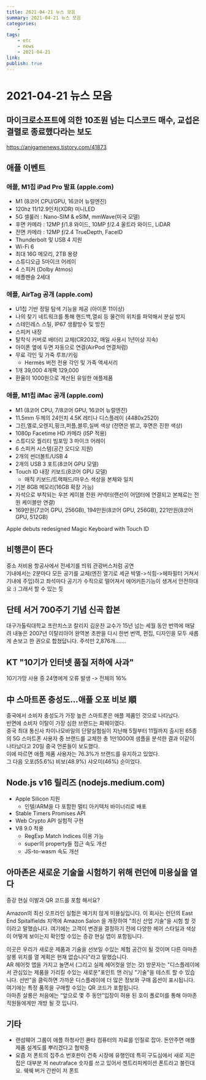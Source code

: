 ```yaml
---
title: 2021-04-21 뉴스 모음
summary: 2021-04-21 뉴스 모음
categories:
    - 
tags:
    - etc
    - news
    - 2021-04-21
link: 
publish: true
---
```


# 2021-04-21 뉴스 모음

## 마이크로소프트에 의한 10조원 넘는 디스코드 매수, 교섭은 결렬로 종료했다라는 보도 

<https://anigamenews.tistory.com/41873>

## 애플 이벤트

### 애플, M1칩 iPad Pro 발표  (apple.com)

- M1 (8코어 CPU/GPU, 16코어 뉴럴엔진)
- 120hz 11/12.9인치(XDR) 미니LED
- 5G 셀룰러 : Nano-SIM & eSIM, mmWave(미국 모델)
- 후면 카메라 : 12MP ƒ/1.8 와이드, 10MP ƒ/2.4 울트라 와이드, LiDAR
- 전면 카메라 : 12MP ƒ/2.4 TrueDepth, FaceID
- Thunderbolt 및 USB 4 지원
- Wi-Fi 6
- 최대 16G 메모리, 2TB 용량
- 스튜디오급 5마이크 어레이
- 4 스피커 (Dolby Atmos)
- 애플펜슬 2세대

### 애플, AirTag 공개 (apple.com)

- U1칩 기반 정밀 탐색 기능을 제공 (아이폰 11이상)
- 나의 찾기 네트워크를 통해 핸드백,열쇠 등 물건의 위치를 파악해서 분실 방지
- 스테인레스 스틸, IP67 생활방수 및 방진
- 스피커 내장
- 탈착식 커버로 배터리 교체(CR2032, 매일 사용시 1년이상 지속)
- 아이폰 옆에 두면 자동으로 연결(AirPod 연결처럼)
- 무료 각인 및 가죽 루프/키링
  - Hermès 버전 전용 각인 및 가죽 액세서리
- 1개 39,000 4개팩 129,000
- 환율이 1000원으로 계산된 유일한 애플제품

### 애플, M1칩 iMac 공개 (apple.com)

- M1 (8코어 CPU, 7/8코어 GPU, 16코어 뉴럴엔진)
- 11.5mm 두께의 24인치 4.5K 레티나 디스플레이 (4480x2520)
- 그린,옐로,오렌지,핑크,퍼플,블루,실버 색상 (전면은 밝고, 후면은 진한 색상)
- 1080p Facetime HD 카메라 (ISP 적용)
- 스튜디오 퀄리티 빔포밍 3 마이크 어레이
- 6 스피커 시스템(공간 오디오 지원)
- 2개의 썬더볼트/USB 4
- 2개의 USB 3 포트(8코어 GPU 모델)
- Touch ID 내장 키보드(8코어 GPU 모델)
  - 매직 키보드/트랙패드/마우스 색상을 본체와 일치
- 기본 8GB 메모리(16GB 확장 가능)
- 자석으로 부착되는 우븐 케이블 전원 커넥터(랜선이 어댑터에 연결되고 본체로는 전원 케이블만 연결)
- 169만원(7코어 GPU, 256GB), 194만원(8코어 GPU, 256GB), 221만원(8코어 GPU, 512GB)

Apple debuts redesigned Magic Keyboard with Touch ID

## 비행콘이 뜬다

중소 저비용 항공사에서 전세기를 띄워 관광버스처럼 공연  
기내에서는 2분마다 모든 공기를 교체(엔진 열기로 세균 박멸->식힘->헤파필터 거쳐서 기내에 주입)하고 좌석마다 공기가 수직으로 떨어져서 에어커튼기능이 생겨서 안전하대요 :) 그래서 할 수 있는 듯

## 단테 서거 700주기 기념 신곡 합본

대구가톨릭대학교 프란치스코 칼리지 김운찬 교수가 15년 넘는 세월 동안 번역에 매달려 내놓은 2007년 이탈리아어 완역본 초판을 다시 한번 번역, 편집, 디자인을 모두 새롭게 손보고 한 권으로 합쳤답니다. 주석만 2,876개.......

## KT "10기가 인터넷 품질 저하에 사과" 

10기가망 사용 중 24명에게 오류 발생 -> 전체의 16%

## 中 스마트폰 충성도...애플 오포 비보 順

중국에서 소비자 충성도가 가장 높은 스마트폰은 애플 제품인 것으로 나타났다.  
반면에 소비자 이탈이 가장 심한 브랜드는 화웨이였다.  
중국 최대 통신사 차이나모바일의 단말실험실이 지난해 5월부터 11월까지 출시된 65종의 5G 스마트폰 사용자 중 브랜드를 교체한 총 1만1000여 샘플을 분석한 결과 이같이 나타났다고 20일 중국 언론들이 보도했다.  
이에 따르면 애플 제품 사용자는 76.3%가 브랜드를 유지하고 있었다.  
그 다음 오포(55.6%) 비보(48.9%) 샤오미(46%) 순이었다.

## Node.js v16 릴리즈 (nodejs.medium.com)

- Apple Silicon 지원
  - 인텔/ARM을 다 포함한 멀티 아키텍처 바이너리로 배포
- Stable Timers Promises API
- Web Crypto API 실험적 구현
- V8 9.0 적용
  - RegExp Match Indices 이용 가능
  - super의 property들 접근 속도 개선
  - JS-to-wasm 속도 개선

## 아마존은 새로운 기술을 시험하기 위해 런던에 미용실을 열다

증강 현실 이발과 QR 코드를 포함 해서요?

Amazon의 최신 오프라인 실험은 예기치 않게 미용실입니다. 이 회사는 런던의 East End Spitalfields 지역에 Amazon Salon 을 개장하여 "최신 산업 기술"을 시험 할 것이라고 말했습니다. 여기에는 고객이 변경을 결정하기 전에 다양한 헤어 스타일과 색상이 어떻게 보이는지 확인할 수있는 증강 현실 앱이 포함됩니다.

이곳은 우리가 새로운 제품과 기술을 선보일 수있는 체험 공간이 될 것이며 다른 아마존 살롱 위치를 열 계획은 현재 없습니다"라고 말했습니다.  
 AR 헤어컷 앱을 가지고 놀면서 (그리고 실제 헤어컷을 얻는 것) 방문자는 "디스플레이에서 관심있는 제품을 가리킬 수있는 새로운"포인트 앤 러닝 "기술"을 테스트 할 수 있습니다. 선반”을 클릭하면 가까운 디스플레이에 더 많은 정보와 구매 옵션이 표시됩니다. 여기에는 특정 품목을 구매할 수있는 QR 코드가 포함됩니다.  
 아마존 살롱은 처음에는 “앞으로 몇 주 동안”입장이 허용 된 호이 폴로이를 통해 아마존 직원들에게만 개방 될 것 입니다.

## 기타

- 랜섬웨어 그룹이 애플 하청사인 콴타 컴퓨터의 자료를 인질로 잡아. 돈안주면 애플 제품 설계도를 뿌리겠다고 협박중
- 요즘 저 폰트의 집주소 번호판이 건축 시장에 유행인데 특히 구도심에서 새로 지은 집은 대부분 저 neutraface 숫자를 쓰고 있어서 젠트리피케이션 폰트라고 불린대요. 쉑쉑 버거 간판이 저 폰트

